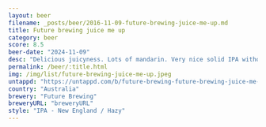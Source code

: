 ```yaml
---
layout: beer
filename: _posts/beer/2016-11-09-future-brewing-juice-me-up.md
title: Future brewing juice me up
category: beer
score: 8.5
beer-date: "2024-11-09"
desc: "Delicious juicyness. Lots of mandarin. Very nice solid IPA without getting too boozy"
permalink: /beer/:title.html
img: /img/list/future-brewing-juice-me-up.jpeg
untappd: "https://untappd.com/b/future-brewing-future-brewing-juice-me-up/5846022"
country: "Australia"
brewery: "Future Brewing"
breweryURL: "breweryURL"
style: "IPA - New England / Hazy"
---
```

